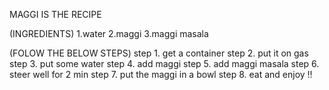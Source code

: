 MAGGI IS THE RECIPE

(INGREDIENTS)
1.water
2.maggi
3.maggi masala

(FOLOW THE BELOW STEPS)
step 1. get a container
step 2. put it on gas
step 3. put some water 
step 4. add maggi 
step 5. add maggi masala
step 6. steer well for 2 min 
step 7. put the maggi in a bowl
step 8. eat and enjoy !!
